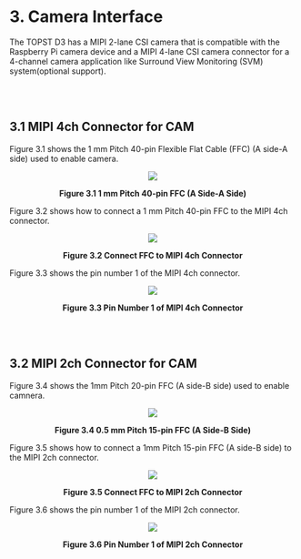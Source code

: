 # 3. Camera Interface


The TOPST D3 has a MIPI 2-lane CSI camera that is compatible with the Raspberry Pi camera device and a MIPI 4-lane CSI camera connector for a 4-channel camera application like Surround View Monitoring (SVM) system(optional support).  

<br/><br/>

## 3.1 MIPI 4ch Connector for CAM  

Figure 3.1 shows the 1 mm Pitch 40-pin Flexible Flat Cable (FFC) (A side-A side) used to enable camera.  
<p align="center"><img src="https://github.com/topst-development/Documentation/assets/161264431/2bc83607-cb6e-487d-92e9-98bbb4c0f532"></p>
<p align="center"><strong>Figure 3.1 1 mm Pitch 40-pin FFC (A Side-A Side)</strong></p>

Figure 3.2 shows how to connect a 1 mm Pitch 40-pin FFC to the MIPI 4ch connector.  
<p align="center"><img src="https://github.com/topst-development/Documentation/assets/161264431/d09bb6eb-6a41-44db-8f7d-83707a9608c2"></p>
<p align="center"><strong>Figure 3.2 Connect FFC to MIPI 4ch Connector</strong></p>


Figure 3.3 shows the pin number 1 of the MIPI 4ch connector.  
<p align="center"><img src="https://github.com/topst-development/Documentation/assets/161264431/c01ba9e1-03bf-4ddc-9178-b7d6883da3b0"></p>  
<p align="center"><strong>Figure 3.3 Pin Number 1 of MIPI 4ch Connector</strong></p>

<br/><br/>

## 3.2 MIPI 2ch Connector for CAM  

Figure 3.4 shows the 1mm Pitch 20-pin FFC (A side-B side) used to enable camnera.  
<p align="center"><img src="https://github.com/topst-development/Documentation/assets/161264431/e71f04b4-b510-49d4-bd0f-69c7bb55a28d"></p> 
<p align="center"><strong>Figure 3.4 0.5 mm Pitch 15-pin FFC (A Side-B Side)</strong></p>


Figure 3.5 shows how to connect a 1mm Pitch 15-pin FFC (A side-B side) to the MIPI 2ch connector.  
<p align="center"><img src="https://github.com/topst-development/Documentation/assets/161264431/76aebf5a-2a01-43c4-8bb1-65d7630bbcc5"></p>
<p align="center"><strong>Figure 3.5 Connect FFC to MIPI 2ch Connector</strong></p>


Figure 3.6 shows the pin number 1 of the MIPI 2ch connector.  
<p align="center"><img src="https://github.com/topst-development/Documentation/assets/161264431/7f7165ec-e26d-4612-8adf-eeee1dad1b7c"></p>
<p align="center"><strong>Figure 3.6 Pin Number 1 of MIPI 2ch Connector</strong></p>
